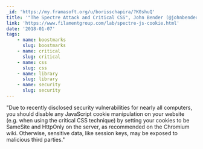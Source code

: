 ```yaml
---
_id: 'https://my.framasoft.org/u/borisschapira/?K0shuQ'
title: '"The Spectre Attack and Critical CSS", John Bender (@johnbender)'
link: 'https://www.filamentgroup.com/lab/spectre-js-cookie.html'
date: '2018-01-07'
tags:
    - name: boostmarks
      slug: boostmarks
    - name: critical
      slug: critical
    - name: css
      slug: css
    - name: library
      slug: library
    - name: security
      slug: security
---
```


<div class="markdown"><p>&quot;Due to recently disclosed security vulnerabilities for nearly all computers, you should disable any JavaScript cookie manipulation on your website (e.g. when using the critical CSS technique) by setting your cookies to be SameSite and HttpOnly on the server, as recommended on the Chromium wiki. Otherwise, sensitive data, like session keys, may be exposed to malicious third parties.&quot;
</p></div>
